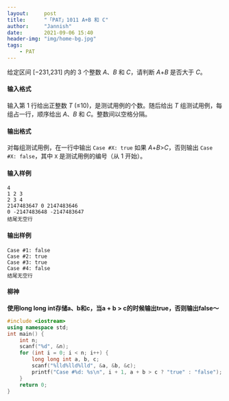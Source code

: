 ```yaml
---
layout:     post
title:      "「PAT」1011 A+B 和 C"
author:     "Jannish"
date:       2021-09-06 15:40
header-img: "img/home-bg.jpg"
tags:
    - PAT
---
```

给定区间 [−231,231] 内的 3 个整数 *A*、*B* 和 *C*，请判断 *A*+*B* 是否大于 *C*。

#### 输入格式

输入第 1 行给出正整数 *T* (≤10)，是测试用例的个数。随后给出 *T* 组测试用例，每组占一行，顺序给出 *A*、*B* 和 *C*。整数间以空格分隔。

#### 输出格式

对每组测试用例，在一行中输出 `Case #X: true` 如果 *A*+*B*>*C*，否则输出 `Case #X: false`，其中 `X` 是测试用例的编号（从 1 开始）。

#### 输入样例

```in
4
1 2 3
2 3 4
2147483647 0 2147483646
0 -2147483648 -2147483647
结尾无空行
```

#### 输出样例

```out
Case #1: false
Case #2: true
Case #3: true
Case #4: false
结尾无空行
```

#### 柳神

**使用long long int存储a、b和c，当a + b > c的时候输出true，否则输出false～**

```c++
#include <iostream>
using namespace std;
int main() {
    int n;
    scanf("%d", &n);
    for (int i = 0; i < n; i++) {
        long long int a, b, c;
        scanf("%lld%lld%lld", &a, &b, &c);
        printf("Case #%d: %s\n", i + 1, a + b > c ? "true" : "false");
    }
    return 0;
}
```

